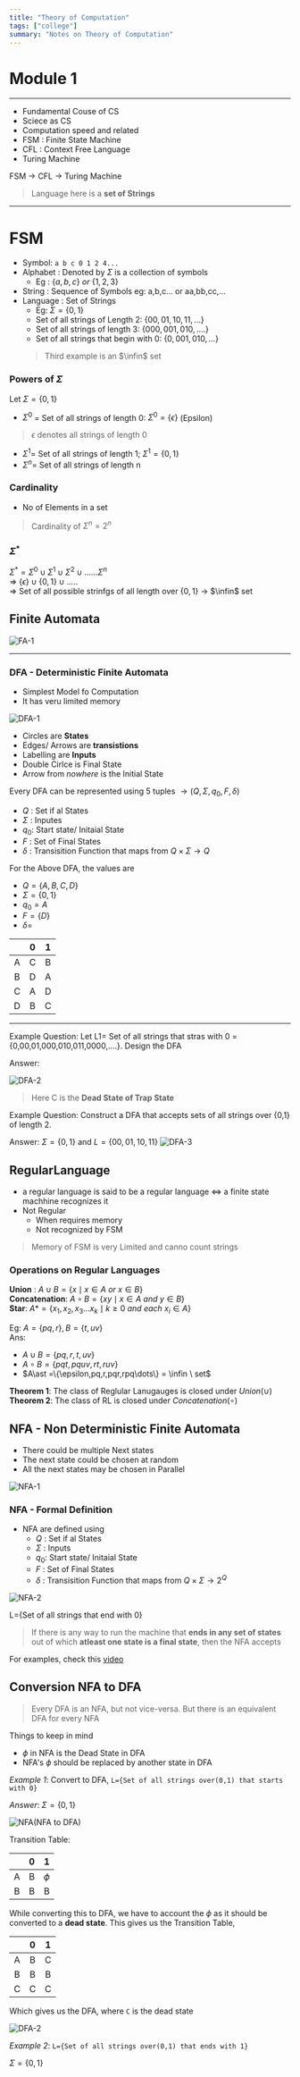 ```yaml
---
title: "Theory of Computation"
tags: ["college"]
summary: "Notes on Theory of Computation"
---
```

# Module 1

---

- Fundamental Couse of CS
- Sciece as CS
- Computation speed and related
- FSM : Finite State Machine
- CFL : Context Free Language
- Turing Machine

FSM → CFL → Turing Machine

> Language here is a **set of Strings**

--- 

# FSM

- Symbol: `a b c 0 1 2 4...`
- Alphabet : Denoted by $\Sigma$ is a collection of symbols
    - Eg : $\{a,b,c\}\  or \ \{1,2,3\}$
- String : Sequence of Symbols
    eg: a,b,c... or aa,bb,cc,...
- Language : Set of Strings
    - Eg: $\Sigma = \{0,1\}$
    - Set of all strings of Length 2: $\{00,01,10,11,...\}$
    - Set of all strings of length 3: $\{000,001,010,....\}$
    - Set of all strings that begin with 0: $\{0,001,010,...\}$
    > Third example is an $\infin$ set

### Powers of $\Sigma$

Let $\Sigma = \{0,1\}$  

- $\Sigma^{0}$ = Set of all strings of length 0: $\Sigma^{0} = \{\epsilon\}$  (Epsilon)

> $\epsilon$ denotes all strings of length 0

- $\Sigma^{1}=$ Set of all strings of length 1; $\Sigma^{1} = \{0,1\}$
- $\Sigma^{n}=$ Set of all strings of length n

### Cardinality

- No of Elements in a set
> Cardinality of $\Sigma^{n}=2^{n}$

### $\Sigma^{*}$

$\Sigma^{*} = \Sigma^{0}\cup\Sigma^{1}\cup\Sigma^{2}\cup......\Sigma^{n}$  
=> $\{\epsilon\}\cup\{0,1\}\cup.....$  
=> Set of all possible strinfgs of all length over $\{0,1\}$ -> $\infin$ set

## Finite Automata

![FA-1](https://i.imgur.com/DlWVtCu.png)

---

### DFA - Deterministic Finite Automata
- Simplest Model fo Computation
- It has veru limited memory

![DFA-1](https://i.imgur.com/6o4tvPF.png)

- Circles are **States**
- Edges/ Arrows are **transistions**
- Labelling are **Inputs**
- Double Cirlce is Final State
- Arrow from _nowhere_ is the Initial State

Every DFA can be represented using 5 tuples $\to (Q,\Sigma,q_{0},F,\delta)$

- $Q$ : Set if al States
- $\Sigma$ : Inputes
- $q_{0}$: Start state/ Initaial State
- $F$ : Set of Final States
- $\delta$ : Transisition Function that maps from $Q \times \Sigma \to Q$

For the Above DFA, the values are
- $Q = \{A,B,C,D\}$
- $\Sigma = \{0,1\}$
- $q_{0}=A$
- $F=\{D\}$
- $\delta =$

|   | 0 | 1 |
|:---:|:---:|:---:|
| A | C | B |
| B | D | A |
| C | A | D |
| D | B | C |

----

Example Question: Let L1= Set of all strings that stras with 0
= {0,00,01,000,010,011,0000,....}. Design the DFA

Answer: 

![DFA-2](https://i.imgur.com/b2TuDKV.png)

> Here C is the **Dead State of Trap State**

Example Question: Construct a DFA that accepts sets of all strings over {0,1} of length 2.

Answer: $\Sigma =\{0,1\}$ and $L=\{00,01,10,11\}$
![DFA-3](https://i.imgur.com/TPbqPkx.png)

## RegularLanguage
- a regular language is said to be a regular language $\iff$ a finite state machhine recognizes it
- Not Regular
    - When requires memory
    - Not recognized by FSM

> Memory of FSM is very Limited and canno count strings

### Operations on Regular Languages

**Union** : $A\cup B=\{x\mid x\in A \ or\  x\in B\}$  
**Concatenation**: $A \circ B=\{xy\mid x\in A\ and\ y\in B\}$  
**Star**: $A\ast=\{x_1,x_2,x_3\dots x_k\mid k\ge0 \  and \ each\  x_i\in A\}$

Eg: $A=\{pq,r\},B=\{t,uv\}$  
Ans:  
- $A\cup B=\{pq,r,t,uv\}$
- $A\circ B=\{pqt,pquv,rt,ruv\}$
- $A\ast =\{\epsilon,pq,r,pqr,rpq\dots\} = \infin \ set$

**Theorem 1**: The class of Reglular Lanugauges is closed under _Union_($\cup$)  
**Theorem 2**: The class of RL is closed under _Concatenation_($\circ$)

## NFA - Non Deterministic Finite Automata
- There could be multiple Next states
- The next state could be chosen at random
- All the next states may be chosen in Parallel

![NFA-1](https://i.imgur.com/SFegOow.png)

### NFA - Formal Definition

- NFA are defined using
    - $Q$ : Set if al States
    - $\Sigma$ : Inputs
    - $q_{0}$: Start state/ Initaial State
    - $F$ : Set of Final States
    - $\delta$ : Transisition Function that maps from $Q \times \Sigma \to 2^{Q}$


![NFA-2](https://i.imgur.com/qY4BBBD.png)

L={Set of all strings that end with 0}  

> If there is any way to run the machine that **ends in any set of states** out of which **atleast one state is a final state**, then the NFA accepts

For examples, check this [video](https://youtu.be/NGF-b3QVeJU)

## Conversion NFA to DFA

> Every DFA is an NFA, but not vice-versa. But there is an equivalent DFA for every NFA

Things to keep in mind
- $\phi$ in NFA is the Dead State in DFA
- NFA's $\phi$ should be replaced by another state in DFA

_Example 1_: Convert to DFA, `L={Set of all strings over(0,1) that starts with 0}`  

_*Answer*_: $\Sigma=\{0,1\}$  

![NFA(NFA to DFA)](https://i.imgur.com/yGp8PuV.png)

Transition Table:

|   | 0 | 1 |
|:---:|:---:|:---:|
| A | B | $\phi$ |
| B | B | B |

While converting this to DFA, we have to account the $\phi$ as it should be converted to a **dead state**. This gives us the Transition Table,

|   | 0 | 1 |
|:---:|:---:|:---:|
| A | B | C |
| B | B | B |
| C | C | C |

Which gives us the DFA, where `C` is the dead state

![DFA-2](https://i.imgur.com/b2TuDKV.png)

_Example 2_: `L={Set of all strings over(0,1) that ends with 1}`

$\Sigma=\{0,1\}$